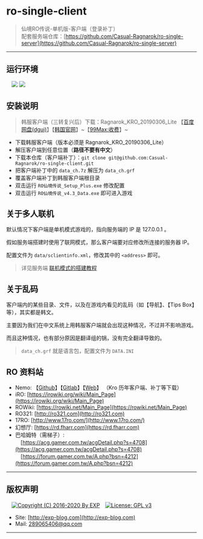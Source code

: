 ﻿# ro-single-client

> 仙境RO传说-单机版-客户端（登录补丁）
<br/>配套服务端仓库：[https://github.com/Casual-Ragnarok/ro-single-server](https://github.com/Casual-Ragnarok/ro-single-server)

------

## 运行环境

　![](https://img.shields.io/badge/Platform-Windows%207%2f8%2f10%20x64-brightgreen.svg) ![](https://img.shields.io/badge/Platform-Windows%20Server%202003%2f2012%20x64-brightgreen.svg) 


## 安装说明

> 韩服客户端（三转复兴后）下载：Ragnarok_KRO_20190306_Lite 【[百度网盘(dgui)](https://pan.baidu.com/s/1vrh-9wE29tfZvDiS10wkxw)】【[韩国官网](http://ro.gnjoy.com/pds/down/)】~【[99Max:收费](http://www.99max.me/thread-485-1-1.html)】~

- 下载韩服客户端（版本必须是 Ragnarok_KRO_20190306_Lite）
- 解压客户端到任意位置（<b>路径不要有中文</b>）
- 下载本仓库（客户端补丁）：`git clone git@github.com:Casual-Ragnarok/ro-single-client.git`
- 把客户端补丁中的 `data_ch.7z` 解压为 `data_ch.grf`
- 覆盖客户端补丁到韩服客户端根目录
- 双击运行 `RO仙境传说_Setup_Plus.exe` 修改配置
- 双击运行 `RO仙境传说_v4.3_Data.exe` 即可进入游戏


## 关于多人联机

默认情况下客户端是单机模式游戏的，指向服务端的 IP 是 127.0.0.1 。

假如服务端搭建时使用了联网模式，那么客户端要对应修改所连接的服务器 IP。

配置文件为 `data/sclientinfo.xml`，修改其中的 `<address>` 即可。

> 详见服务端 [联机模式的搭建教程](https://github.com/Casual-Ragnarok/ro-single-server#0x06-%E6%80%8E%E6%A0%B7%E6%90%AD%E5%BB%BA%E8%81%94%E6%9C%BA%E6%9C%8D%E5%8A%A1%E5%99%A8)


## 关于乱码

客户端内的某些目录、文件，以及在游戏内看见的乱码（如【导航】、【Tips Box】等），其实都是韩文。

主要因为我们在中文系统上用韩服客户端就会出现这种情况，不过并不影响游戏。

而且这种情况，也有部分原因是翻译组的锅，没有完全翻译导致的。

> `data_ch.grf` 就是语言包，配置文件为 `DATA.INI`


## RO 资料站

- Nemo: 【[Github](https://github.com/Neo-Mind/NEMO)】【[Gitlab](https://gitlab.com/4144/Nemo)】【[Web](http://nemo.herc.ws/)】 （Kro 历年客户端、补丁等下载）
- iRO: [https://irowiki.org/wiki/Main_Page](https://irowiki.org/wiki/Main_Page)
- ROWiki: [https://rowiki.net/Main_Page](https://rowiki.net/Main_Page)
- RO321: [http://ro321.com](http://ro321.com)
- 17RO: [http://www.17ro.com/](http://www.17ro.com/)
- 幻想厅: [https://rd.fharr.com](https://rd.fharr.com)
- 巴哈姆特（需梯子）: 
<br/>　[https://acg.gamer.com.tw/acgDetail.php?s=4708](https://acg.gamer.com.tw/acgDetail.php?s=4708)
<br/>　[https://forum.gamer.com.tw/A.php?bsn=4212](https://forum.gamer.com.tw/A.php?bsn=4212)


------
## 版权声明

　[![Copyright (C) 2016-2020 By EXP](https://img.shields.io/badge/Copyright%20(C)-2016~2019%20By%20EXP-blue.svg)](http://exp-blog.com)　[![License: GPL v3](https://img.shields.io/badge/License-GPL%20v3-blue.svg)](https://www.gnu.org/licenses/gpl-3.0)
  

- Site: [http://exp-blog.com](http://exp-blog.com) 
- Mail: <a href="mailto:289065406@qq.com?subject=[EXP's Github]%20Your%20Question%20（请写下您的疑问）&amp;body=What%20can%20I%20help%20you?%20（需要我提供什么帮助吗？）">289065406@qq.com</a>


------
